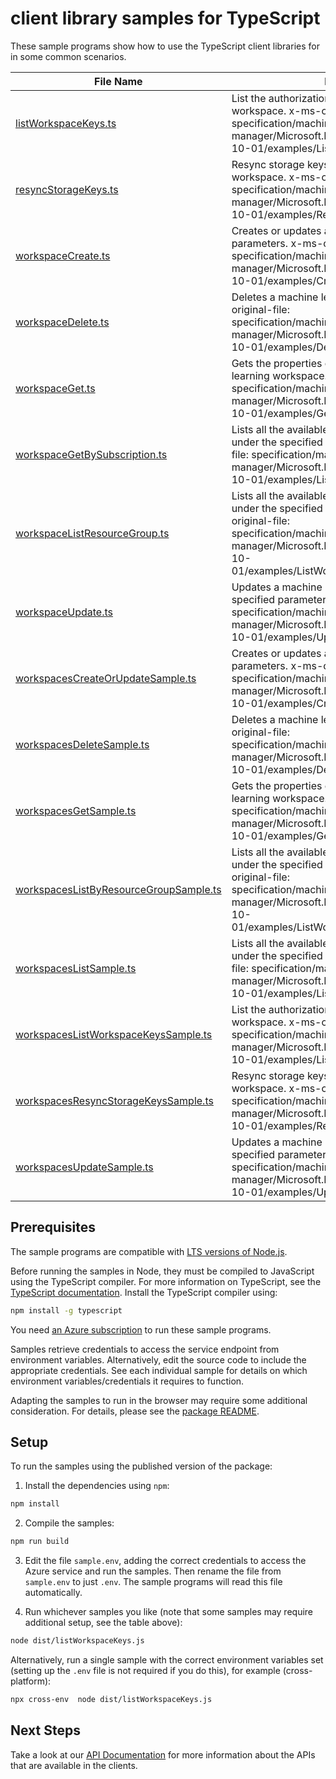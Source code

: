 # client library samples for TypeScript

These sample programs show how to use the TypeScript client libraries for in some common scenarios.

| **File Name**                                                                 | **Description**                                                                                                                                                                                                                                 |
| ----------------------------------------------------------------------------- | ----------------------------------------------------------------------------------------------------------------------------------------------------------------------------------------------------------------------------------------------- |
| [listWorkspaceKeys.ts][listworkspacekeys]                                     | List the authorization keys associated with this workspace. x-ms-original-file: specification/machinelearning/resource-manager/Microsoft.MachineLearning/stable/2019-10-01/examples/ListWorkspaceKeys.json                                      |
| [resyncStorageKeys.ts][resyncstoragekeys]                                     | Resync storage keys associated with this workspace. x-ms-original-file: specification/machinelearning/resource-manager/Microsoft.MachineLearning/stable/2019-10-01/examples/ResyncStorageKeys.json                                              |
| [workspaceCreate.ts][workspacecreate]                                         | Creates or updates a workspace with the specified parameters. x-ms-original-file: specification/machinelearning/resource-manager/Microsoft.MachineLearning/stable/2019-10-01/examples/CreateWorkspace.json                                      |
| [workspaceDelete.ts][workspacedelete]                                         | Deletes a machine learning workspace. x-ms-original-file: specification/machinelearning/resource-manager/Microsoft.MachineLearning/stable/2019-10-01/examples/DeleteWorkspace.json                                                              |
| [workspaceGet.ts][workspaceget]                                               | Gets the properties of the specified machine learning workspace. x-ms-original-file: specification/machinelearning/resource-manager/Microsoft.MachineLearning/stable/2019-10-01/examples/GetWorkspace.json                                      |
| [workspaceGetBySubscription.ts][workspacegetbysubscription]                   | Lists all the available machine learning workspaces under the specified subscription. x-ms-original-file: specification/machinelearning/resource-manager/Microsoft.MachineLearning/stable/2019-10-01/examples/ListWorkspaces.json               |
| [workspaceListResourceGroup.ts][workspacelistresourcegroup]                   | Lists all the available machine learning workspaces under the specified resource group. x-ms-original-file: specification/machinelearning/resource-manager/Microsoft.MachineLearning/stable/2019-10-01/examples/ListWorkspaceResourceGroup.json |
| [workspaceUpdate.ts][workspaceupdate]                                         | Updates a machine learning workspace with the specified parameters. x-ms-original-file: specification/machinelearning/resource-manager/Microsoft.MachineLearning/stable/2019-10-01/examples/UpdateWorkspace.json                                |
| [workspacesCreateOrUpdateSample.ts][workspacescreateorupdatesample]           | Creates or updates a workspace with the specified parameters. x-ms-original-file: specification/machinelearning/resource-manager/Microsoft.MachineLearning/stable/2019-10-01/examples/CreateWorkspace.json                                      |
| [workspacesDeleteSample.ts][workspacesdeletesample]                           | Deletes a machine learning workspace. x-ms-original-file: specification/machinelearning/resource-manager/Microsoft.MachineLearning/stable/2019-10-01/examples/DeleteWorkspace.json                                                              |
| [workspacesGetSample.ts][workspacesgetsample]                                 | Gets the properties of the specified machine learning workspace. x-ms-original-file: specification/machinelearning/resource-manager/Microsoft.MachineLearning/stable/2019-10-01/examples/GetWorkspace.json                                      |
| [workspacesListByResourceGroupSample.ts][workspaceslistbyresourcegroupsample] | Lists all the available machine learning workspaces under the specified resource group. x-ms-original-file: specification/machinelearning/resource-manager/Microsoft.MachineLearning/stable/2019-10-01/examples/ListWorkspaceResourceGroup.json |
| [workspacesListSample.ts][workspaceslistsample]                               | Lists all the available machine learning workspaces under the specified subscription. x-ms-original-file: specification/machinelearning/resource-manager/Microsoft.MachineLearning/stable/2019-10-01/examples/ListWorkspaces.json               |
| [workspacesListWorkspaceKeysSample.ts][workspaceslistworkspacekeyssample]     | List the authorization keys associated with this workspace. x-ms-original-file: specification/machinelearning/resource-manager/Microsoft.MachineLearning/stable/2019-10-01/examples/ListWorkspaceKeys.json                                      |
| [workspacesResyncStorageKeysSample.ts][workspacesresyncstoragekeyssample]     | Resync storage keys associated with this workspace. x-ms-original-file: specification/machinelearning/resource-manager/Microsoft.MachineLearning/stable/2019-10-01/examples/ResyncStorageKeys.json                                              |
| [workspacesUpdateSample.ts][workspacesupdatesample]                           | Updates a machine learning workspace with the specified parameters. x-ms-original-file: specification/machinelearning/resource-manager/Microsoft.MachineLearning/stable/2019-10-01/examples/UpdateWorkspace.json                                |

## Prerequisites

The sample programs are compatible with [LTS versions of Node.js](https://github.com/nodejs/release#release-schedule).

Before running the samples in Node, they must be compiled to JavaScript using the TypeScript compiler. For more information on TypeScript, see the [TypeScript documentation][typescript]. Install the TypeScript compiler using:

```bash
npm install -g typescript
```

You need [an Azure subscription][freesub] to run these sample programs.

Samples retrieve credentials to access the service endpoint from environment variables. Alternatively, edit the source code to include the appropriate credentials. See each individual sample for details on which environment variables/credentials it requires to function.

Adapting the samples to run in the browser may require some additional consideration. For details, please see the [package README][package].

## Setup

To run the samples using the published version of the package:

1. Install the dependencies using `npm`:

```bash
npm install
```

2. Compile the samples:

```bash
npm run build
```

3. Edit the file `sample.env`, adding the correct credentials to access the Azure service and run the samples. Then rename the file from `sample.env` to just `.env`. The sample programs will read this file automatically.

4. Run whichever samples you like (note that some samples may require additional setup, see the table above):

```bash
node dist/listWorkspaceKeys.js
```

Alternatively, run a single sample with the correct environment variables set (setting up the `.env` file is not required if you do this), for example (cross-platform):

```bash
npx cross-env  node dist/listWorkspaceKeys.js
```

## Next Steps

Take a look at our [API Documentation][apiref] for more information about the APIs that are available in the clients.

[listworkspacekeys]: https://github.com/Azure/azure-sdk-for-js/blob/main/sdk/machinelearning/arm-workspaces/samples/v1/typescript/src/listWorkspaceKeys.ts
[resyncstoragekeys]: https://github.com/Azure/azure-sdk-for-js/blob/main/sdk/machinelearning/arm-workspaces/samples/v1/typescript/src/resyncStorageKeys.ts
[workspacecreate]: https://github.com/Azure/azure-sdk-for-js/blob/main/sdk/machinelearning/arm-workspaces/samples/v1/typescript/src/workspaceCreate.ts
[workspacedelete]: https://github.com/Azure/azure-sdk-for-js/blob/main/sdk/machinelearning/arm-workspaces/samples/v1/typescript/src/workspaceDelete.ts
[workspaceget]: https://github.com/Azure/azure-sdk-for-js/blob/main/sdk/machinelearning/arm-workspaces/samples/v1/typescript/src/workspaceGet.ts
[workspacegetbysubscription]: https://github.com/Azure/azure-sdk-for-js/blob/main/sdk/machinelearning/arm-workspaces/samples/v1/typescript/src/workspaceGetBySubscription.ts
[workspacelistresourcegroup]: https://github.com/Azure/azure-sdk-for-js/blob/main/sdk/machinelearning/arm-workspaces/samples/v1/typescript/src/workspaceListResourceGroup.ts
[workspaceupdate]: https://github.com/Azure/azure-sdk-for-js/blob/main/sdk/machinelearning/arm-workspaces/samples/v1/typescript/src/workspaceUpdate.ts
[workspacescreateorupdatesample]: https://github.com/Azure/azure-sdk-for-js/blob/main/sdk/machinelearning/arm-workspaces/samples/v1/typescript/src/workspacesCreateOrUpdateSample.ts
[workspacesdeletesample]: https://github.com/Azure/azure-sdk-for-js/blob/main/sdk/machinelearning/arm-workspaces/samples/v1/typescript/src/workspacesDeleteSample.ts
[workspacesgetsample]: https://github.com/Azure/azure-sdk-for-js/blob/main/sdk/machinelearning/arm-workspaces/samples/v1/typescript/src/workspacesGetSample.ts
[workspaceslistbyresourcegroupsample]: https://github.com/Azure/azure-sdk-for-js/blob/main/sdk/machinelearning/arm-workspaces/samples/v1/typescript/src/workspacesListByResourceGroupSample.ts
[workspaceslistsample]: https://github.com/Azure/azure-sdk-for-js/blob/main/sdk/machinelearning/arm-workspaces/samples/v1/typescript/src/workspacesListSample.ts
[workspaceslistworkspacekeyssample]: https://github.com/Azure/azure-sdk-for-js/blob/main/sdk/machinelearning/arm-workspaces/samples/v1/typescript/src/workspacesListWorkspaceKeysSample.ts
[workspacesresyncstoragekeyssample]: https://github.com/Azure/azure-sdk-for-js/blob/main/sdk/machinelearning/arm-workspaces/samples/v1/typescript/src/workspacesResyncStorageKeysSample.ts
[workspacesupdatesample]: https://github.com/Azure/azure-sdk-for-js/blob/main/sdk/machinelearning/arm-workspaces/samples/v1/typescript/src/workspacesUpdateSample.ts
[apiref]: https://docs.microsoft.com/javascript/api/@azure/arm-workspaces?view=azure-node-preview
[freesub]: https://azure.microsoft.com/free/
[package]: https://github.com/Azure/azure-sdk-for-js/tree/main/sdk/machinelearning/arm-workspaces/README.md
[typescript]: https://www.typescriptlang.org/docs/home.html